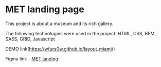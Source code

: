 # MET landing page
This project is about a museum and its rich gallery.

The following technologies were used in the project:
  HTML, CSS, BEM, SASS, GRID, Javascript

DEMO link(https://wfurs0w.github.io/layout_miami/)

Figma link - [MET landing](https://www.figma.com/file/lSR1m42L9YwzQwzzxKwHpw/THE-MET)
